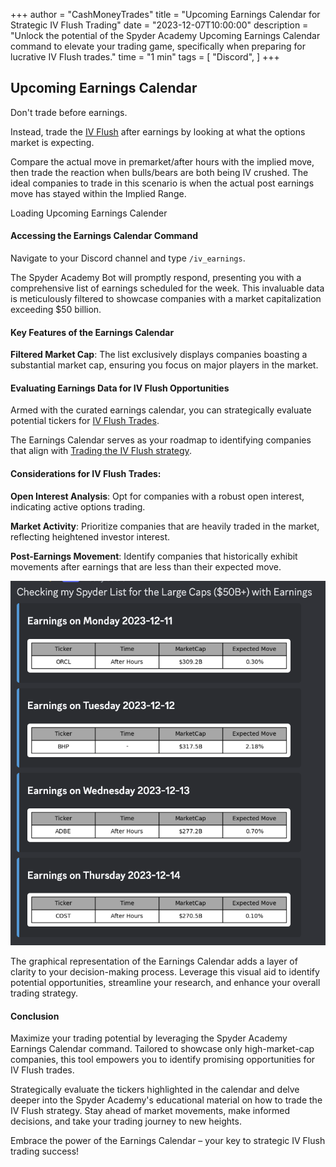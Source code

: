 +++
author = "CashMoneyTrades"
title = "Upcoming Earnings Calendar for Strategic IV Flush Trading"
date = "2023-12-07T10:00:00"
description = "Unlock the potential of the Spyder Academy Upcoming Earnings Calendar command to elevate your trading game, specifically when preparing for lucrative IV Flush trades."
time = "1 min"
tags = [
   "Discord",
]
+++


## Upcoming Earnings Calendar

Don't trade before earnings.  

Instead, trade the [IV Flush](/education/how-to-trade-the-iv-flush-strategy/) after earnings by looking at what the options market is expecting. 

Compare the actual move in premarket/after hours with the implied move, then trade the reaction when bulls/bears are both being IV crushed.  The ideal companies to trade in this scenario is when the actual post earnings move has stayed within the Implied Range.

<div class="container">
   <div class="row" id="earningsCalendar">
      <div class="card shadow p-5">
       Loading Upcoming Earnings Calender
       </div>
   </div>
</div>

<script>
   $(document).ready(function() {
      userTrades = new Trades();
      userTrades.fetchEarningsCalendar();
   });
</script>

#### Accessing the Earnings Calendar Command
Navigate to your Discord channel and type `/iv_earnings`. 

The Spyder Academy Bot will promptly respond, presenting you with a comprehensive list of earnings scheduled for the week. This invaluable data is meticulously filtered to showcase companies with a market capitalization exceeding $50 billion.

#### Key Features of the Earnings Calendar
**Filtered Market Cap**: The list exclusively displays companies boasting a substantial market cap, ensuring you focus on major players in the market.

#### Evaluating Earnings Data for IV Flush Opportunities
Armed with the curated earnings calendar, you can strategically evaluate potential tickers for [IV Flush Trades](/education/how-to-trade-the-iv-flush-strategy/). 

The Earnings Calendar serves as your roadmap to identifying companies that align with [Trading the IV Flush strategy](/education/how-to-trade-the-iv-flush-strategy/).

#### Considerations for IV Flush Trades:
**Open Interest Analysis**: Opt for companies with a robust open interest, indicating active options trading.

**Market Activity**: Prioritize companies that are heavily traded in the market, reflecting heightened investor interest.

**Post-Earnings Movement**: Identify companies that historically exhibit movements after earnings that are less than their expected move.

![Earnings Calendar](images/earnings.png)

The graphical representation of the Earnings Calendar adds a layer of clarity to your decision-making process. Leverage this visual aid to identify potential opportunities, streamline your research, and enhance your overall trading strategy.

#### Conclusion
Maximize your trading potential by leveraging the Spyder Academy Earnings Calendar command. Tailored to showcase only high-market-cap companies, this tool empowers you to identify promising opportunities for IV Flush trades.

Strategically evaluate the tickers highlighted in the calendar and delve deeper into the Spyder Academy's educational material on how to trade the IV Flush strategy. Stay ahead of market movements, make informed decisions, and take your trading journey to new heights.

Embrace the power of the Earnings Calendar – your key to strategic IV Flush trading success!
